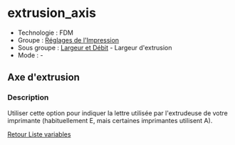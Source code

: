 # extrusion_axis

* Technologie : FDM
* Groupe : [Réglages de l'Impression](../print_settings/print_settings.md)
* Sous groupe : [Largeur et Débit](../print_settings/print_settings.md#largeur-et-débit) - Largeur d'extrusion
* Mode : - 

## Axe d'extrusion

### Description

Utiliser cette option pour indiquer la lettre utilisée par l'extrudeuse de votre imprimante  (habituellement E, mais certaines imprimantes utilisent A).

[Retour Liste variables](variable_list.md)